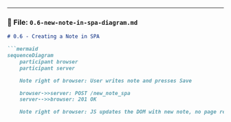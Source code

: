 
---

### 🔹 File: `0.6-new-note-in-spa-diagram.md`

```markdown
# 0.6 - Creating a Note in SPA

```mermaid
sequenceDiagram
    participant browser
    participant server

    Note right of browser: User writes note and presses Save

    browser->>server: POST /new_note_spa
    server-->>browser: 201 OK

    Note right of browser: JS updates the DOM with new note, no page reload
